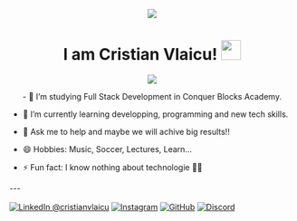 <p align="center">
   <img src="https://i.giphy.com/media/v1.Y2lkPTc5MGI3NjExdm80c21mMmRqaHl3emVuNXh5bG1tdno3ZngwZzNsdzFzNG0zcm0zbyZlcD12MV9pbnRlcm5hbF9naWZfYnlfaWQmY3Q9Zw/qdhx91DZB1ApRE8ieK/giphy.gif" />
</p>

<h1 align="center"> I am Cristian Vlaicu! <img src="https://media.giphy.com/media/hvRJCLFzcasrR4ia7z/giphy.gif" width="35"></h1>

<p align="center">
  <a href="https://github.com/DenverCoder1/readme-typing-svg"><img src="https://readme-typing-svg.herokuapp.com?lines=Developer+Begginer%2C+Truck+Driver;Love+to+learn+technology+skills;Like+to+help+and+participate+in+projects;Always+learning+new+things&center=true&width=500&height=50"></a>
</p>

<p align = "center">
- 🔭 I’m studying Full Stack Development in Conquer Blocks Academy.
   
- 📖 I’m currently learning developping, programming and new tech skills.
  
- 💬 Ask me to help and maybe we will achive big results!!
  
- 😄 Hobbies: Music, Soccer, Lectures, Learn...
  
- ⚡ Fun fact: I know nothing about technologie 🤣🤣   
</p>
---

<a href="https://www.linkedin.com/in/cristian-vlaicu-solomon-4b9030238/" target="_blank"><img alt="LinkedIn @cristianvlaicu" align="center" src="https://img.shields.io/badge/LINKEDIN-blue.svg?logo=linkedin&style=for-the-badge" title="LinkedIn"/></a>
<a href="https://www.instagram.com/cristianvlaicu/" target="_blank"><img alt="Instagram" align="center" src="https://img.shields.io/badge/INSTAGRAM-orange.svg?logo=instagram&style=for-the-badge" /></a>
<a href="https://github.com/cristianvlaicu" target="_blank"><img alt="GitHub" align="center" src="https://img.shields.io/badge/GITHUB-black.svg?logo=github&logoColor=white&style=for-the-badge" title="GitHub"/></a>
<a href="https://discord.com/users/1280994390151663626" target="_blank"><img alt="Discord" align="center" src="https://img.shields.io/badge/Discord-gray.svg?logo=discord&logoColor=white&style=for-the-badge" title="Discord"/></a>
